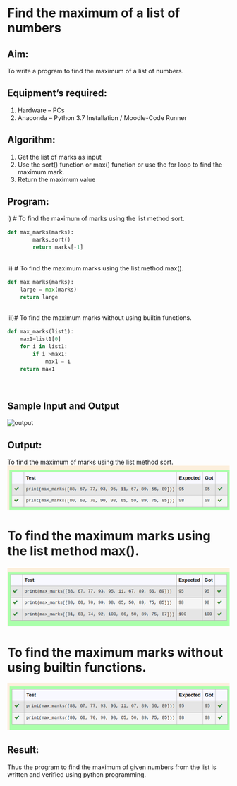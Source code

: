 # Find the maximum of a list of numbers
## Aim:
To write a program to find the maximum of a list of numbers.
## Equipment’s required:
1.	Hardware – PCs
2.	Anaconda – Python 3.7 Installation / Moodle-Code Runner
## Algorithm:
1.	Get the list of marks as input
2.	Use the sort() function or max() function or use the for loop to find the maximum mark.
3.	Return the maximum value
## Program:

i)	# To find the maximum of marks using the list method sort.
```Python
def max_marks(marks):
        marks.sort()
        return marks[-1]



```

ii)	# To find the maximum marks using the list method max().
```Python
def max_marks(marks):
    large = max(marks)
    return large



```

iii)#  To find the maximum marks without using builtin functions.
```Python
def max_marks(list1):
    max1=list1[0]
    for i in list1:
        if i >max1:
            max1 = i
    return max1
    



```
## Sample Input and Output
![output](./img/max_marks1.jpg) 

## Output:
To find the maximum of marks using the list method sort.
![output](./outputmax1.png)

# To find the maximum marks using the list method max().
![output](/outputmax2.png)

#  To find the maximum marks without using builtin functions.
![output](/outputmax3.png)




## Result:
Thus the program to find the maximum of given numbers from the list is written and verified using python programming.